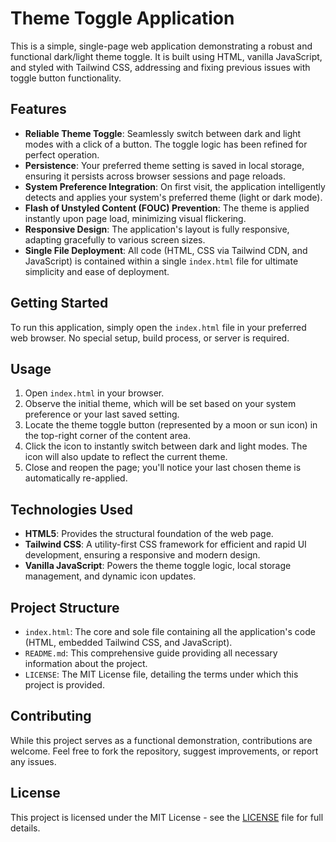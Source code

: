 # Theme Toggle Application

This is a simple, single-page web application demonstrating a robust and functional dark/light theme toggle. It is built using HTML, vanilla JavaScript, and styled with Tailwind CSS, addressing and fixing previous issues with toggle button functionality.

## Features

*   **Reliable Theme Toggle**: Seamlessly switch between dark and light modes with a click of a button. The toggle logic has been refined for perfect operation.
*   **Persistence**: Your preferred theme setting is saved in local storage, ensuring it persists across browser sessions and page reloads.
*   **System Preference Integration**: On first visit, the application intelligently detects and applies your system's preferred theme (light or dark mode).
*   **Flash of Unstyled Content (FOUC) Prevention**: The theme is applied instantly upon page load, minimizing visual flickering.
*   **Responsive Design**: The application's layout is fully responsive, adapting gracefully to various screen sizes.
*   **Single File Deployment**: All code (HTML, CSS via Tailwind CDN, and JavaScript) is contained within a single `index.html` file for ultimate simplicity and ease of deployment.

## Getting Started

To run this application, simply open the `index.html` file in your preferred web browser. No special setup, build process, or server is required.

## Usage

1.  Open `index.html` in your browser.
2.  Observe the initial theme, which will be set based on your system preference or your last saved setting.
3.  Locate the theme toggle button (represented by a moon or sun icon) in the top-right corner of the content area.
4.  Click the icon to instantly switch between dark and light modes. The icon will also update to reflect the current theme.
5.  Close and reopen the page; you'll notice your last chosen theme is automatically re-applied.

## Technologies Used

*   **HTML5**: Provides the structural foundation of the web page.
*   **Tailwind CSS**: A utility-first CSS framework for efficient and rapid UI development, ensuring a responsive and modern design.
*   **Vanilla JavaScript**: Powers the theme toggle logic, local storage management, and dynamic icon updates.

## Project Structure

*   `index.html`: The core and sole file containing all the application's code (HTML, embedded Tailwind CSS, and JavaScript).
*   `README.md`: This comprehensive guide providing all necessary information about the project.
*   `LICENSE`: The MIT License file, detailing the terms under which this project is provided.

## Contributing

While this project serves as a functional demonstration, contributions are welcome. Feel free to fork the repository, suggest improvements, or report any issues.

## License

This project is licensed under the MIT License - see the [LICENSE](LICENSE) file for full details.
